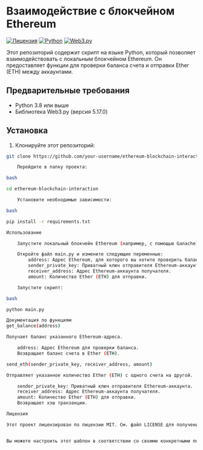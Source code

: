 # Взаимодействие с блокчейном Ethereum

[![Лицензия](https://img.shields.io/badge/лицензия-MIT-blue.svg)](https://opensource.org/licenses/MIT)
[![Python](https://img.shields.io/badge/python-3.8%2B-blue.svg)](https://www.python.org/downloads/)
[![Web3.py](https://img.shields.io/badge/web3.py-5.17.0-blue.svg)](https://github.com/ethereum/web3.py)

Этот репозиторий содержит скрипт на языке Python, который позволяет взаимодействовать с локальным блокчейном Ethereum. Он предоставляет функции для проверки баланса счета и отправки Ether (ETH) между аккаунтами.

## Предварительные требования

- Python 3.8 или выше
- Библиотека Web3.py (версия 5.17.0)

## Установка

1. Клонируйте этот репозиторий:

```bash
git clone https://github.com/your-username/ethereum-blockchain-interaction.git

    Перейдите в папку проекта:

bash

cd ethereum-blockchain-interaction

    Установите необходимые зависимости:

bash

pip install -r requirements.txt

Использование

    Запустите локальный блокчейн Ethereum (например, с помощью Ganache) на http://localhost:8545.

    Откройте файл main.py и измените следующие переменные:
        address: Адрес Ethereum, для которого вы хотите проверить баланс.
        sender_private_key: Приватный ключ отправителя Ethereum-аккаунта.
        receiver_address: Адрес Ethereum-аккаунта получателя.
        amount: Количество Ether (ETH) для отправки.

    Запустите скрипт:

bash

python main.py

Документация по функциям
get_balance(address)

Получает баланс указанного Ethereum-адреса.

    address: Адрес Ethereum для проверки баланса.
    Возвращает баланс счета в Ether (ETH).

send_eth(sender_private_key, receiver_address, amount)

Отправляет указанное количество Ether (ETH) с одного счета на другой.

    sender_private_key: Приватный ключ отправителя Ethereum-аккаунта.
    receiver_address: Адрес Ethereum-аккаунта получателя.
    amount: Количество Ether (ETH) для отправки.
    Возвращает хэш транзакции.

Лицензия

Этот проект лицензирован по лицензии MIT. См. файл LICENSE для получения дополнительной информации.


Вы можете настроить этот шаблон в соответствии со своими конкретными потребностями проекта.
